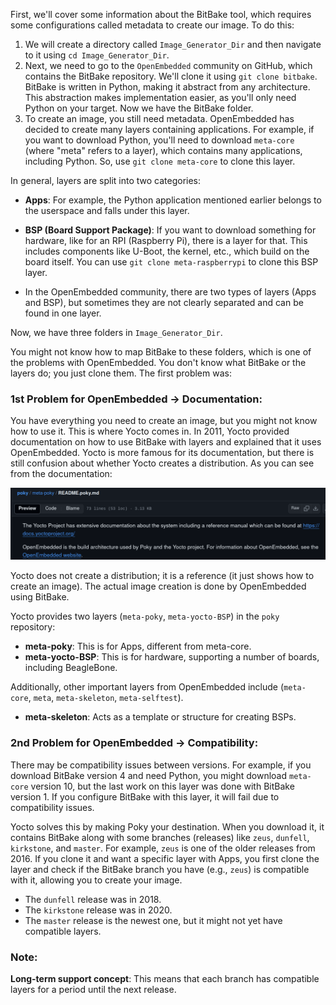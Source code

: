 First, we'll cover some information about the BitBake tool, which requires some configurations called metadata to create our image. To do this:

1. We will create a directory called `Image_Generator_Dir` and then navigate to it using `cd Image_Generator_Dir`.
2. Next, we need to go to the `OpenEmbedded` community on GitHub, which contains the BitBake repository. We'll clone it using `git clone bitbake`. BitBake is written in Python, making it abstract from any architecture. This abstraction makes implementation easier, as you'll only need Python on your target. Now we have the BitBake folder.
3. To create an image, you still need metadata. OpenEmbedded has decided to create many layers containing applications. For example, if you want to download Python, you'll need to download `meta-core` (where "meta" refers to a layer), which contains many applications, including Python. So, use `git clone meta-core` to clone this layer.

In general, layers are split into two categories:
- **Apps**: For example, the Python application mentioned earlier belongs to the userspace and falls under this layer.
- **BSP (Board Support Package)**: If you want to download something for hardware, like for an RPI (Raspberry Pi), there is a layer for that. This includes components like U-Boot, the kernel, etc., which build on the board itself. You can use `git clone meta-raspberrypi` to clone this BSP layer.

- In the OpenEmbedded community, there are two types of layers (Apps and BSP), but sometimes they are not clearly separated and can be found in one layer.

Now, we have three folders in `Image_Generator_Dir`.

You might not know how to map BitBake to these folders, which is one of the problems with OpenEmbedded. You don't know what BitBake or the layers do; you just clone them. The first problem was:

### 1st Problem for OpenEmbedded -> Documentation:

You have everything you need to create an image, but you might not know how to use it. This is where Yocto comes in. In 2011, Yocto provided documentation on how to use BitBake with layers and explained that it uses OpenEmbedded. Yocto is more famous for its documentation, but there is still confusion about whether Yocto creates a distribution. As you can see from the documentation:

![1](images/1.png)

Yocto does not create a distribution; it is a reference (it just shows how to create an image). The actual image creation is done by OpenEmbedded using BitBake.

Yocto provides two layers (`meta-poky`, `meta-yocto-BSP`) in the `poky` repository:
- **meta-poky**: This is for Apps, different from meta-core.
- **meta-yocto-BSP**: This is for hardware, supporting a number of boards, including BeagleBone.

Additionally, other important layers from OpenEmbedded include (`meta-core`, `meta`, `meta-skeleton`, `meta-selftest`).
- **meta-skeleton**: Acts as a template or structure for creating BSPs.

### 2nd Problem for OpenEmbedded -> Compatibility:

There may be compatibility issues between versions. For example, if you download BitBake version 4 and need Python, you might download `meta-core` version 10, but the last work on this layer was done with BitBake version 1. If you configure BitBake with this layer, it will fail due to compatibility issues.

Yocto solves this by making Poky your destination. When you download it, it contains BitBake along with some branches (releases) like `zeus`, `dunfell`, `kirkstone`, and `master`. For example, `zeus` is one of the older releases from 2016. If you clone it and want a specific layer with Apps, you first clone the layer and check if the BitBake branch you have (e.g., `zeus`) is compatible with it, allowing you to create your image.

- The `dunfell` release was in 2018.
- The `kirkstone` release was in 2020.
- The `master` release is the newest one, but it might not yet have compatible layers.

### Note:

**Long-term support concept**: This means that each branch has compatible layers for a period until the next release.
